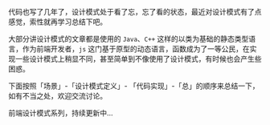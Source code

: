 代码也写了几年了，设计模式处于看了忘，忘了看的状态，最近对设计模式有了点感觉，索性就再学习总结下吧。

大部分讲设计模式的文章都是使用的 `Java`、`C++` 这样的以类为基础的静态类型语言，作为前端开发者，`js` 这门基于原型的动态语言，函数成为了一等公民，在实现一些设计模式上稍显不同，甚至简单到不像使用了设计模式，有时候也会产生些困惑。

下面按照「场景」-「设计模式定义」- 「代码实现」-「总」的顺序来总结一下，如有不当之处，欢迎交流讨论。

前端设计模式系列，持续更新中...
